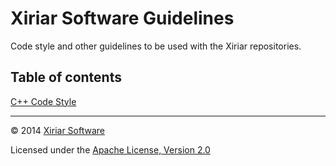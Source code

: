 Xiriar Software Guidelines
==========================

Code style and other guidelines to be used with the Xiriar repositories.

Table of contents
-----------------
[C++ Code Style](Cpp_Code_Style.md)

---

&copy; 2014 [Xiriar Software](http://www.xiriar.com/)

Licensed under the [Apache License, Version 2.0](LICENSE)
